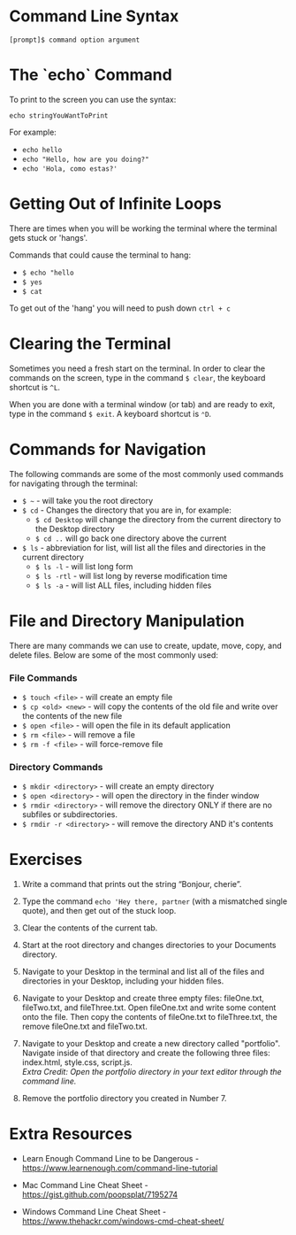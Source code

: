 <h1>Command Line Syntax</h1>

`[prompt]$ command option argument`

<h1>The `echo` Command</h1>

To print to the screen you can use the syntax:

`echo stringYouWantToPrint`

For example:
* `echo hello`
* `echo "Hello, how are you doing?"`
* `echo 'Hola, como estas?'`

<h1>Getting Out of Infinite Loops</h1>

There are times when you will be working the terminal where the terminal gets stuck or 'hangs'. 

Commands that could cause the terminal to hang:
 * `$ echo "hello`
 * `$ yes`
 * `$ cat`

 To get out of the 'hang' you will need to push down `ctrl + c`

<h1>Clearing the Terminal</h1>

Sometimes you need a fresh start on the terminal. In order to clear the commands on the screen, type in the command `$ clear`, the keyboard shortcut is `^L`.

When you are done with a terminal window (or tab) and are ready to exit, type in the command `$ exit`. A keyboard shortcut is `⌃D`.

<h1>Commands for Navigation</h1>

The following commands are some of the most commonly used commands for navigating through the terminal:

* `$ ~` - will take you the root directory
* `$ cd` - Changes the directory that you are in, for example:
    * `$ cd Desktop` will change the directory from the current directory to the Desktop directory
    * `$ cd ..` will go back one directory above the current
* `$ ls` - abbreviation for list, will list all the files and directories in the current directory
    * `$ ls -l` - will list long form	
    * `$ ls -rtl` - will list long by reverse modification time
    * `$ ls -a`	- will list ALL files, including hidden files

<h1>File and Directory Manipulation</h1>

There are many commands we can use to create, update, move, copy, and delete files. Below are some of the most commonly used:

<h3>File Commands</h3>

* `$ touch <file>` -	will create an empty file	
* `$ cp <old> <new>` -	will copy the contents of the old file and write over the contents of the new file
* `$ open <file>` - will open the file in its default application
* `$ rm <file>` -	will remove a file	
* `$ rm -f <file>` -	will force-remove file

<h3>Directory Commands</h3>

* `$ mkdir <directory>` -	will create an empty directory	
* `$ open <directory>` - will open the directory in the finder window
* `$ rmdir <directory>` -	will remove the directory  ONLY if there are no subfiles or subdirectories.	
* `$ rmdir -r <directory>` -	will remove the directory AND it's contents

<h1>Exercises</h1>


1. Write a command that prints out the string “Bonjour, cherie”.

2. Type the command `echo 'Hey there, partner` (with a mismatched single quote), and then get out of the stuck loop.

3. Clear the contents of the current tab.

4. Start at the root directory and changes directories to your Documents directory.

5. Navigate to your Desktop in the terminal and list all of the files and directories in your Desktop, including your hidden files.

6. Navigate to your Desktop and create three empty files: fileOne.txt, fileTwo.txt, and fileThree.txt. Open fileOne.txt and write some content onto the file. Then copy the contents of fileOne.txt to fileThree.txt, the remove fileOne.txt and fileTwo.txt.

7. Navigate to your Desktop and create a new directory called "portfolio". Navigate inside of that directory and create the following three files: index.html, style.css, script.js. <br>
_Extra Credit: Open the portfolio directory in your text editor through the command line._

8. Remove the portfolio directory you created in Number 7.

<h1>Extra Resources</h1>

* Learn Enough Command Line to be Dangerous - https://www.learnenough.com/command-line-tutorial

* Mac Command Line Cheat Sheet -https://gist.github.com/poopsplat/7195274

* Windows Command Line Cheat Sheet - https://www.thehackr.com/windows-cmd-cheat-sheet/